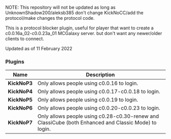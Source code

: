 NOTE: This repository will not be updated as long as UnknownShadow200/aleksb385 don't change KickNoCC/add the protocol/make changes the protocol code.

This is a protocol blocker plugin, useful for player that want to create a c0.0.16a_02-c0.0.23a_01 MCGalaxy server. but don't want any newer/older clients to connect.

Updated as of 11 February 2022

### Plugins
| Name | Description |
| ------------- | -----|
|  **KickNoP3** | 	Only allows people using c0.0.16 to login.
|  **KickNoP4** | 	Only allows people using c0.0.17-c0.0.18 to login.
|  **KickNoP5** | 	Only allows people using c0.0.19 to login.
|  **KickNoP6** | 	Only allows people using c0.0.20-c0.0.23 to login.
|  **KickNoP7** | 	Only allows people using c0.28-c0.30-renew and ClassiCube (both Enhanced and Classic Mode) to login.
